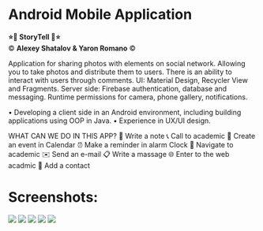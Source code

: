 <h1> Android Mobile Application </h1>

<b> ⭐📱 StoryTell 📱⭐ </b>
<br>
©️ <b> Alexey Shatalov & Yaron Romano</b> ©️


Application for sharing photos with elements on social network. Allowing you to take photos and distribute them to users. There is an ability to interact with users through comments.
UI: Material Design, Recycler View and Fragments.
Server side: Firebase authentication, database and messaging. Runtime permissions for camera, phone gallery, notifications.




• Developing a client side in an Android environment, including building applications using OOP in Java.
• Experience in UX/UI design.

WHAT CAN WE DO IN THIS APP?
📝 Write a note
📞 Call to academic
📆 Create an event in Calendar
⏰ Make a reminder in alarm Clock
🔎 Navigate to academic
✉️ Send an e-mail
📋 Write a massage
🌐 Enter to the web acadmic
👩 Add a contact

<h1>Screenshots:</h1>

<img src="https://user-images.githubusercontent.com/69819945/93718617-239e7c80-fb86-11ea-9351-518301b8610a.png">
<img src="https://user-images.githubusercontent.com/69819945/93718621-2600d680-fb86-11ea-9c65-c1d9d84ebaa6.png">
<img src="https://user-images.githubusercontent.com/69819945/93718623-27320380-fb86-11ea-92e5-ef48f27ec104.png">
<img src="https://user-images.githubusercontent.com/69819945/93718627-28fbc700-fb86-11ea-969a-98fa4ea93fa2.png">
<img src="https://user-images.githubusercontent.com/69819945/93718631-2ac58a80-fb86-11ea-9dd1-062857f260b8.png">

